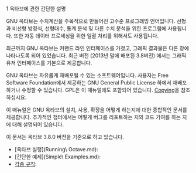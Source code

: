 1 옥타브에 관한 간단한 설명

 GNU 옥타브는 수치계산을 주목적으로 만들어진 고수준 프로그래밍 언어입니다. 선형과 비선형 방정식, 선형대수, 통계 분석 및 다른 수치 분석을 위한 프로그램에 사용됩니다. 또한 자동 데이터 프로세싱을 위한 일괄 처리를 위해서도 사용됩니다.

 최근까지 GNU 옥타브는 커맨드 라인 인터페이스를 가졌고, 그래픽 결과물은 다른 창에 나타나도록 되어 있었습니다. 최근 버전 \(2013년 말에 배포된 3.8버전\) 에서는 그래픽 유저 인터페이스를 기본으로 제공합니다.

 GNU 옥타브는 자유롭게 재배포될 수 있는 소프트웨어입니다. 사용자는 Free Software Foundation에서 제공하는 GNU General Public License 하에서 재배포하거나 수정할 수 있습니다. GPL은 이 매뉴얼에도 포함되어 있습니다. [Copying](http://www.gnu.org/software/octave/doc/interpreter/Copying.html#Copying)을 참조하십시요.

 이 매뉴얼은 GNU 옥타브의 설치, 사용, 확장을 어떻게 하는지에 대한 종합적인 문서를 제공합니다. 추가적인 챕터에서는 어떻게 버그를 리포트하는 지와 코드 기여를 하는 지에 대해 설명되어 있습니다.

 이 문서는 옥타브 3.8.0 버전을 기준으로 하고 있습니다.

  * [옥타브 실행](Running\ Octave.md):
  * [간단한 예제](Simple\ Examples.md):
  * [각종 규칙](Conventions.md):
